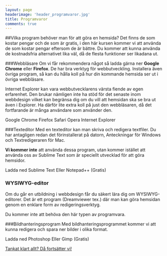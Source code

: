 ```yaml
---
layout: page
headerimage: 'header_programvaror.jpg'
title: Programvaror
comments: true
---
```


##Vilka program behöver man för att göra en hemsida?
Det finns de som kostar pengar och de som är gratis, i den här kursen kommer vi att använda de som kostar pengar eftersom de är bättre. Du kommer att kunna använda de kostnadsfria alternativet lika väl, då de flesta funktioner ser likadana ut.  


###Webbläsare
Om vi får rekommendera något så ladda gärna ner <strong>Google Chrome</strong> eller <strong>Firefox</strong>. De har bra verktyg för webbutveckling. Installera även övriga program, så kan du hålla koll på hur din kommande hemsida ser ut i övriga webbläsare.  

Internet Explorer kan vara webbutvecklarens värsta fiende av egen erfarenhet. Den brukar nämligen inte ha stöd för det senaste inom webbdesign vilket kan begränsa dig om du vill att hemsidan ska se bra ut även i Explorer. Ha därför lite extra koll på just den webbläsaren, då det fortfarande är många användare som använder den.

<a class="btn btn-primary download">Google Chrome</a>
<a class="btn btn-primary download">Firefox</a>
<a class="btn btn-secondary download">Safari</a>
<a class="btn btn-secondary download">Opera</a>
<a class="btn btn-secondary download">Internet Explorer</a> 


###Texteditor
Med en texteditor kan man skriva och redigera textfiler. Du har antagligen redan det förinstallerat på datorn, Anteckningar för Windows och Textredigeraren för Mac.  

<strong>Vi kommer inte</strong> att använda dessa program, utan kommer istället att använda oss av Sublime Text som är speciellt utvecklad för att göra hemsidor.  

<div><a class="btn btn-primary download">Ladda ned Sublime Text</a> <a class="btn btn-secondary download">Eller Notepad++ (Gratis)</a></div>

<div class="note box">
<h3>WYSIWYG-editor</h3>
<p>Om du går en utbildning i webbdesign får du säkert lära dig om WYSIWYG-editorer.  
Det är ett program (Dreamviewer tex.) där man kan göra hemsidan genom en enklare form av redigeringsverktyg.</p>
<p>Du kommer inte att behöva den här typen av programvara.</p>
</div>

###Bildhanteringsprogram
Med bildhanteringsprogrammet kommer vi att kunna redigera och spara ner bilder i olika format.  

<a class="btn btn-primary download">Ladda ned Photoshop</a> <a class="btn btn-secondary download">Eller Gimp (Gratis)</a>  


<a class="btn btn-next" href="{{ site.url }}/webbdesign/grunderna-i-html/">Tankat klart allt? Då fortsätter vi!</a>
